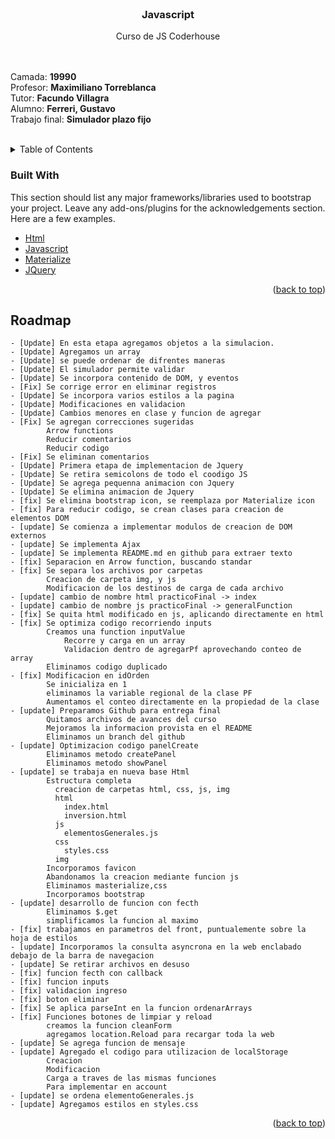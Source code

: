 <br />
<div align="center">
  <h3 align="center">Javascript</h3>

  <p align="Center">Curso de JS Coderhouse</P>
  <p align="Left">
    <br />
    <br />
        Camada: <b>19990</b><br />
        Profesor: <b>Maximiliano Torreblanca </b> <br />
        Tutor: <b>Facundo Villagra</b><br />
        Alumno: <b>Ferreri, Gustavo</b><br />
        Trabajo final: <b>Simulador plazo fijo</b>
    <br />
    <br />
  </p>
</div>
<!-- TABLE OF CONTENTS -->
<details>
  <summary>Table of Contents</summary>
  <ol>
    <li>
      <a href="#about-the-project">About The Project</a>
      <ul>
        <li><a href="#built-with">Built With</a></li>
      </ul>
    </li>
    <li><a href="#roadmap">Roadmap</a></li>
  </ol>
</details>

### Built With

This section should list any major frameworks/libraries used to bootstrap your project. Leave any add-ons/plugins for the acknowledgements section. Here are a few examples.

* [Html](https://developer.mozilla.org/es/docs/Glossary/HTML5)
* [Javascript](https://developer.mozilla.org/es/docs/Web/JavaScript)
* [Materialize](https://materializecss.com/)
* [JQuery](https://jquery.com)

<p align="right">(<a href="#top">back to top</a>)</p>

## Roadmap

    - [Update] En esta etapa agregamos objetos a la simulacion.
    - [Update] Agregamos un array
    - [Update] se puede ordenar de difrentes maneras 
    - [Update] El simulador permite validar
    - [Update] Se incorpora contenido de DOM, y eventos
    - [Fix] Se corrige error en eliminar registros
    - [Update] Se incorpora varios estilos a la pagina
    - [Update] Modificaciones en validacion
    - [Update] Cambios menores en clase y funcion de agregar
    - [Fix] Se agregan correcciones sugeridas
            Arrow functions
            Reducir comentarios
            Reducir codigo
    - [Fix] Se eliminan comentarios
    - [Update] Primera etapa de implementacion de Jquery
    - [Update] Se retira semicolons de todo el coodigo JS
    - [Update] Se agrega pequenna animacion con Jquery
    - [Update] Se elimina animacion de Jquery
    - [fix] Se elimina bootstrap icon, se reemplaza por Materialize icon
    - [fix] Para reducir codigo, se crean clases para creacion de elementos DOM
    - [update] Se comienza a implementar modulos de creacion de DOM externos
    - [update] Se implementa Ajax
    - [update] Se implementa README.md en github para extraer texto
    - [fix] Separacion en Arrow function, buscando standar
    - [fix] Se separa los archivos por carpetas
            Creacion de carpeta img, y js
            Modificacion de los destinos de carga de cada archivo
    - [update] cambio de nombre html practicoFinal -> index
    - [update] cambio de nombre js practicoFinal -> generalFunction
    - [fix] Se quita html modificado en js, aplicando directamente en html
    - [fix] Se optimiza codigo recorriendo inputs
            Creamos una function inputValue
                Recorre y carga en un array 
                Validacion dentro de agregarPf aprovechando conteo de array
            Eliminamos codigo duplicado
    - [fix] Modificacion en idOrden
            Se inicializa en 1
            eliminamos la variable regional de la clase PF
            Aumentamos el conteo directamente en la propiedad de la clase
    - [update] Preparamos Github para entrega final
            Quitamos archivos de avances del curso
            Mejoramos la informacion provista en el README
            Eliminamos un branch del github
    - [update] Optimizacion codigo panelCreate
            Eliminamos metodo createPanel
            Eliminamos metodo showPanel
    - [update] se trabaja en nueva base Html
            Estructura completa
              creacion de carpetas html, css, js, img
              html
                index.html
                inversion.html
              js
                elementosGenerales.js
              css
                styles.css
              img
            Incorporamos favicon
            Abandonamos la creacion mediante funcion js
            Eliminamos masterialize,css
            Incorporamos bootstrap
    - [update] desarrollo de funcion con fecth
            Eliminamos $.get
            simplificamos la funcion al maximo
    - [fix] trabajamos en parametros del front, puntualemente sobre la hoja de estilos
    - [update] Incorporamos la consulta asyncrona en la web enclabado debajo de la barra de navegacion
    - [update] Se retirar archivos en desuso
    - [fix] funcion fecth con callback
    - [fix] funcion inputs
    - [fix] validacion ingreso
    - [fix] boton eliminar
    - [fix] Se aplica parseInt en la funcion ordenarArrays
    - [fix] Funciones botones de limpiar y reload
            creamos la funcion cleanForm
            agregamos location.Reload para recargar toda la web
    - [update] Se agrega funcion de mensaje
    - [update] Agregado el codigo para utilizacion de localStorage
            Creacion
            Modificacion
            Carga a traves de las mismas funciones
            Para implementar en account
    - [update] se ordena elementoGenerales.js
    - [update] Agregamos estilos en styles.css

<p align="right">(<a href="#top">back to top</a>)</p>